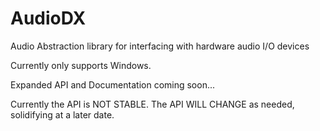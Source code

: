 AudioDX
=======

Audio Abstraction library for interfacing with hardware audio I/O devices

Currently only supports Windows.

Expanded API and Documentation coming soon...

Currently the API is NOT STABLE. The API WILL CHANGE as needed, solidifying at a later date.
